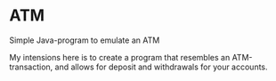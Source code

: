 # ATM
Simple Java-program to emulate an ATM

My intensions here is to create a program that resembles an ATM-transaction, and allows for deposit and withdrawals for your accounts.
